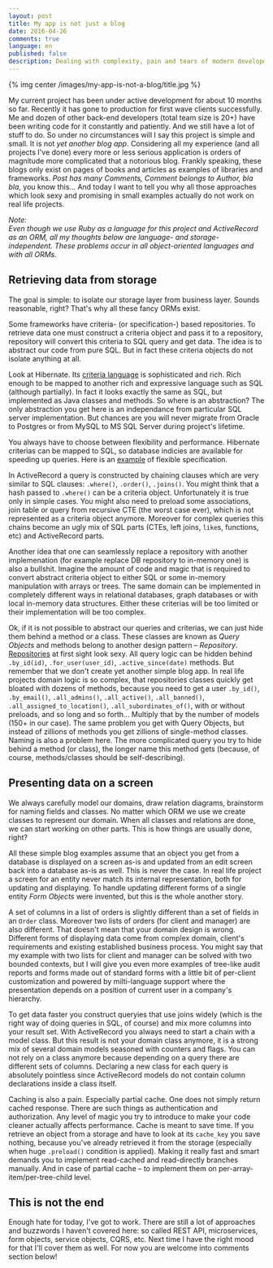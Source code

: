 ```yaml
---
layout: post
title: My app is not just a blog
date: 2016-04-26
comments: true
language: en
published: false
description: Dealing with complexity, pain and tears of modern development and real life projects.
---
```


{% img center /images/my-app-is-not-a-blog/title.jpg %}

My current project has been under active development for about 10 months so far. Recently it has gone to production for first wave clients successfully. Me and dozen of other back-end developers (total team size is 20+) have been writing code for it constantly and patiently. And we still have a lot of stuff to do. So under no circumstances will I say this project is simple and small. It is not _yet another blog app_. Considering all my experience (and all projects I've done) every more or less serious application is orders of magnitude more complicated that a notorious blog. Frankly speaking, these blogs only exist on pages of books and articles as examples of libraries and frameworks. _Post has many Comments, Comment belongs to Author, bla bla_, you know this... And today I want to tell you why all those approaches which look sexy and promising in small examples actually do not work on real life projects.

_Note:_  
_Even though we use Ruby as a language for this project and ActiveRecord as an ORM, all my thoughts below are language- and storage- independent. These problems occur in all object-oriented languages and with all ORMs._

## Retrieving data from storage

The goal is simple: to isolate our storage layer from business layer. Sounds reasonable, right? That's why all these fancy ORMs exist.

Some frameworks have criteria- (or specification-) based repositories. To retrieve data one must construct a criteria object and pass it to a repository, repository will convert this criteria to SQL query and get data. The idea is to abstract our code from pure SQL. But in fact these criteria objects do not isolate anything at all.

Look at Hibernate. Its [criteria language](https://docs.jboss.org/hibernate/orm/3.3/reference/en/html/querycriteria.html) is sophisticated and rich. Rich enough to be mapped to another rich and expressive language such as SQL (although partially). In fact it looks exactly the same as SQL, but implemented as Java classes and methods. So where is an abstraction? The only abstraction you get here is an independance from particular SQL server implementation. But chances are you will never migrate from Oracle to Postgres or from MySQL to MS SQL Server during project's lifetime.

You always have to choose between flexibility and performance. Hibernate criterias can be mapped to SQL, so database indicies are available for speeding up queries. Here is an [example](http://www.codeproject.com/Articles/670115/Specification-pattern-in-Csharp) of flexible specification. 

In ActiveRecord a query is constructed by chaining clauses which are very similar to SQL clauses: `.where()`, `.order()`, `.joins()`. You might think that a hash passed to `.where()` can be a criteria object. Unfortunately it is true only in simple cases. You might also need to preload some associations, join table or query from recursive CTE (the worst case ever), which is not represented as a criteria object anymore. Moreover for complex queries this chains become an ugly mix of SQL parts (CTEs, left joins, `like`s, functions, etc) and ActiveRecord parts.

Another idea that one can seamlessly replace a repository with another implemenation (for example replace DB repository to in-memory one) is also a bullshit. Imagine the amount of code and magic that is required to convert abstract criteria object to either SQL or some in-memory manipulation with arrays or trees. The same domain can be implemented in completely different ways in relational databases, graph databases or with local in-memory data structures. Either these criterias will be too limited or their implementation will be too complex.

Ok, if it is not possible to abstract our queries and criterias, we can just hide them behind a method or a class. These classes are known as _Query Objects_ and methods belong to another design pattern – _Repository_. [Repositories](https://github.com/rom-rb/rom-repository#mapping--structs) at first sight look sexy. All query logic can be hidden behind `.by_id(id)`, `.for_user(user_id)`, `.active_since(date)` methods. But remember that we don't create yet another simple blog app. In real life projects domain logic is so complex, that repositories classes quickly get bloated with dozens of methods, because you need to get a user `.by_id()`, `.by_email()`, `.all_admins()`, `.all_active()`, `.all_banned()`, `.all_assigned_to_location()`, `.all_subordinates_of()`, with or without preloads, and so long and so forth... Multiply that by the number of models (150+ in our case). The same problem you get with Query Objects, but instead of zillions of methods you get zillions of single-method classes. Naming is also a problem here. The more complicated query you try to hide behind a method (or class), the longer name this method gets (because, of course, methods/classes should be self-describing).

## Presenting data on a screen

We always carefully model our domains, draw relation diagrams, brainstorm for naming fields and classes. No matter which ORM we use we create classes to represent our domain. When all classes and relations are done, we can start working on other parts. This is how things are usually done, right?

All these simple blog examples assume that an object you get from a database is displayed on a screen as-is and updated from an edit screen back into a database as-is as well. This is never the case. In real life project a screen for an entity never match its internal representation, both for updating and displaying. To handle updating different forms of a single entity _Form Objects_ were invented, but this is the whole another story. 

A set of columns in a list of orders is slightly different than a set of fields in an `Order` class. Moreover two lists of orders (for client and manager) are also different. That doesn't mean that your domain design is wrong. Different forms of displaying data come from complex domain, client's requirements and existing established business process. You might say that my example with two lists for client and manager can be solved with two bounded contexts, but I will give you even more examples of tree-like audit reports and forms made out of standard forms with a little bit of per-client customization and powered by milti-language support where the presentation depends on a position of current user in a company's hierarchy.

To get data faster you construct queryies that use joins widely (which is the right way of doing queries in SQL, of course) and mix more columns into your result set. With ActiveRecord you always need to start a chain with a model class. But this result is not your domain class anymore, it is a strong mix of several domain models seasoned with counters and flags. You can not rely on a class anymore because depending on a query there are different sets of columns. Declaring a new class for each query is absolutely pointless since ActiveRecord models do not contain column declarations inside a class itself.

Caching is also a pain. Especially partial cache. One does not simply return cached response. There are such things as authentication and authorization. Any level of magic you try to introduce to make your code cleaner actually affects performance. Cache is meant to save time. If you retrieve an object from a storage and have to look at its `cache_key` you save nothing, because you've already retrieved it from the storage (especially when huge `.preload()` condition is applied). Making it really fast and smart demands you to implement read-cached and read-directly branches manually. And in case of partial cache – to implement them on per-array-item/per-tree-child level.

## This is not the end

Enough hate for today, I've got to work. There are still a lot of approaches and buzzwords I haven't covered here: so called REST API, microservices, form objects, service objects, CQRS, etc. Next time I have the right mood for that I'll cover them as well. For now you are welcome into comments section below! 
